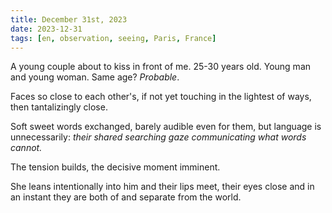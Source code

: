 ```yaml
---
title: December 31st, 2023
date: 2023-12-31
tags: [en, observation, seeing, Paris, France]
---
```


A young couple about to kiss in front of me. 25-30 years old. Young man and young woman. Same age? *Probable*.

Faces so close to each other's, if not yet touching in the lightest of ways, then tantalizingly close.

Soft sweet words exchanged, barely audible even for them, but language is unnecessarily: *their shared searching gaze communicating what words cannot.*

The tension builds, the decisive moment imminent.

She leans intentionally into him and their lips meet, their eyes close and in an instant they are both of and separate from the world.
